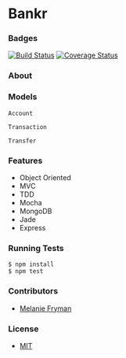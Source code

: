 Bankr
======
### Badges
[![Build Status](https://travis-ci.org/mlfryman/bankr.svg)](https://travis-ci.org/mlfryman/bankr)
[![Coverage Status](https://coveralls.io/repos/mlfryman/bankr/badge.png)](https://coveralls.io/r/mlfryman/bankr)

### About


### Models
```
Account

```
```
Transaction

```
```
Transfer

```
### Features
- Object Oriented
- MVC
- TDD
- Mocha
- MongoDB
- Jade
- Express

### Running Tests
```
$ npm install
$ npm test
```
### Contributors
- [Melanie Fryman](https://github.com/mlfryman)

### License
- [MIT](LICENSE)
